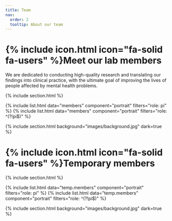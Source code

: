 ```yaml
---
title: Team
nav:
  order: 2
  tooltip: About our team
---
```


# {% include icon.html icon="fa-solid fa-users" %}Meet our lab members

We are dedicated to conducting high-quality research and translating our 
findings into clinical practice, with the ultimate goal of improving the lives 
of people affected by mental health problems.

{% include section.html %}

{% include list.html data="members" component="portrait" filters="role: pi" %}
{% include list.html data="members" component="portrait" filters="role: ^(?!pi$)" %}

{% include section.html background="images/background.jpg" dark=true %}

# {% include icon.html icon="fa-solid fa-users" %}Temporary members

{% include section.html %}

{% include list.html data="temp.members" component="portrait" filters="role: pi" %}
{% include list.html data="temp.members" component="portrait" filters="role: ^(?!pi$)" %}

{% include section.html background="images/background.jpg" dark=true %}
